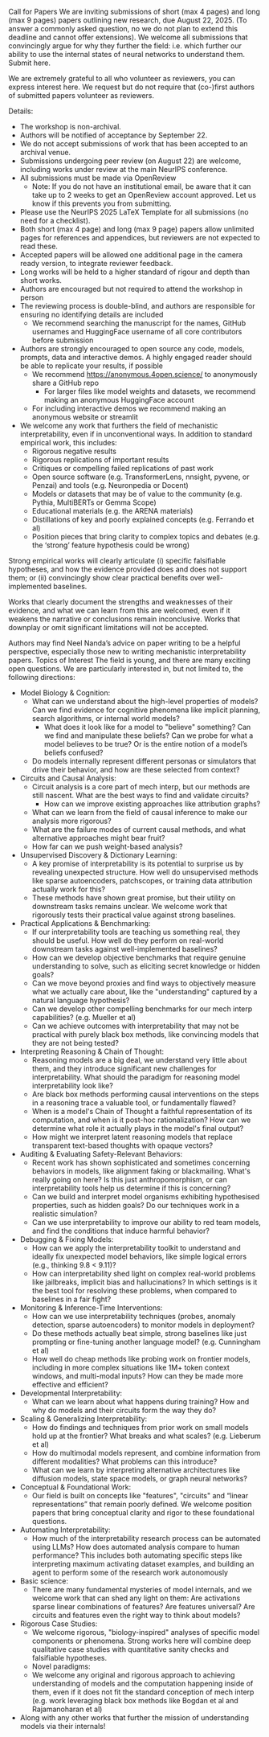 ﻿Call for Papers
We are inviting submissions of short (max 4 pages) and long (max 9 pages) papers outlining new research, due August 22, 2025. (To answer a commonly asked question, no we do not plan to extend this deadline and cannot offer extensions). We welcome all submissions that convincingly argue for why they further the field: i.e. which further our ability to use the internal states of neural networks to understand them. Submit here.


We are extremely grateful to all who volunteer as reviewers, you can express interest here. We request but do not require that (co-)first authors of submitted papers volunteer as reviewers.


Details:
* The workshop is non-archival.
* Authors will be notified of acceptance by September 22.
* We do not accept submissions of work that has been accepted to an archival venue.
* Submissions undergoing peer review (on August 22) are welcome, including works under review at the main NeurIPS conference.
* All submissions must be made via OpenReview
  * Note: If you do not have an institutional email, be aware that it can take up to 2 weeks to get an OpenReview account approved. Let us know if this prevents you from submitting.
* Please use the NeurIPS 2025 LaTeX Template for all submissions (no need for a checklist).
* Both short (max 4 page) and long (max 9 page) papers allow unlimited pages for references and appendices, but reviewers are not expected to read these.
* Accepted papers will be allowed one additional page in the camera ready version, to integrate reviewer feedback.
* Long works will be held to a higher standard of rigour and depth than short works.
* Authors are encouraged but not required to attend the workshop in person
* The reviewing process is double-blind, and authors are responsible for ensuring no identifying details are included
  * We recommend searching the manuscript for the names, GitHub usernames and HuggingFace username of all core contributors before submission
* Authors are strongly encouraged to open source any code, models, prompts, data and interactive demos. A highly engaged reader should be able to replicate your results, if possible
  * We recommend https://anonymous.4open.science/ to anonymously share a GitHub repo
    * For larger files like model weights and datasets, we recommend making an anonymous HuggingFace account
  * For including interactive demos we recommend making an anonymous website or streamlit
* We welcome any work that furthers the field of mechanistic interpretability, even if in unconventional ways. In addition to standard empirical work, this includes:
  * Rigorous negative results
  * Rigorous replications of important results
  * Critiques or compelling failed replications of past work
  * Open source software (e.g. TransformerLens, nnsight, pyvene, or Penzai) and tools (e.g. Neuronpedia or Docent)
  * Models or datasets that may be of value to the community (e.g. Pythia, MultiBERTs or Gemma Scope)
  * Educational materials (e.g. the ARENA materials)
  * Distillations of key and poorly explained concepts (e.g. Ferrando et al)
  * Position pieces that bring clarity to complex topics and debates (e.g. the ‘strong’ feature hypothesis could be wrong)


Strong empirical works will clearly articulate (i) specific falsifiable hypotheses, and how the evidence provided does and does not support them; or (ii) convincingly show clear practical benefits over well-implemented baselines.


Works that clearly document the strengths and weaknesses of their evidence, and what we can learn from this are welcomed, even if it weakens the narrative or conclusions remain inconclusive. Works that downplay or omit significant limitations will not be accepted.


Authors may find Neel Nanda’s advice on paper writing to be a helpful perspective, especially those new to writing mechanistic interpretability papers.
Topics of Interest
The field is young, and there are many exciting open questions. We are particularly interested in, but not limited to, the following directions:
* Model Biology & Cognition:
  * What can we understand about the high-level properties of models? Can we find evidence for cognitive phenomena like implicit planning, search algorithms, or internal world models?
    * What does it look like for a model to "believe" something? Can we find and manipulate these beliefs? Can we probe for what a model believes to be true? Or is the entire notion of a model’s beliefs confused?
  * Do models internally represent different personas or simulators that drive their behavior, and how are these selected from context?
* Circuits and Causal Analysis:
  * Circuit analysis is a core part of mech interp, but our methods are still nascent. What are the best ways to find and validate circuits?
    * How can we improve existing approaches like attribution graphs?
  * What can we learn from the field of causal inference to make our analysis more rigorous?
  * What are the failure modes of current causal methods, and what alternative approaches might bear fruit?
  * How far can we push weight-based analysis?
* Unsupervised Discovery & Dictionary Learning:
  * A key promise of interpretability is its potential to surprise us by revealing unexpected structure. How well do unsupervised methods like sparse autoencoders, patchscopes, or training data attribution actually work for this?
  * These methods have shown great promise, but their utility on downstream tasks remains unclear. We welcome work that rigorously tests their practical value against strong baselines.
* Practical Applications & Benchmarking:
  * If our interpretability tools are teaching us something real, they should be useful. How well do they perform on real-world downstream tasks against well-implemented baselines?
  * How can we develop objective benchmarks that require genuine understanding to solve, such as eliciting secret knowledge or hidden goals?
  * Can we move beyond proxies and find ways to objectively measure what we actually care about, like the "understanding" captured by a natural language hypothesis?
  * Can we develop other compelling benchmarks for our mech interp capabilities? (e.g. Mueller et al)
  * Can we achieve outcomes with interpretability that may not be practical with purely black box methods, like convincing models that they are not being tested?
* Interpreting Reasoning & Chain of Thought:
  * Reasoning models are a big deal, we understand very little about them, and they introduce significant new challenges for interpretability. What should the paradigm for reasoning model interpretability look like?
  * Are black box methods performing causal interventions on the steps in a reasoning trace a valuable tool, or fundamentally flawed?
  * When is a model's Chain of Thought a faithful representation of its computation, and when is it post-hoc rationalization? How can we determine what role it actually plays in the model's final output?
  * How might we interpret latent reasoning models that replace transparent text-based thoughts with opaque vectors?
* Auditing & Evaluating Safety-Relevant Behaviors:
  * Recent work has shown sophisticated and sometimes concerning behaviors in models, like alignment faking or blackmailing. What's really going on here? Is this just anthropomorphism, or can interpretability tools help us determine if this is concerning?
  * Can we build and interpret model organisms exhibiting hypothesised properties, such as hidden goals? Do our techniques work in a realistic simulation?
  * Can we use interpretability to improve our ability to red team models, and find the conditions that induce harmful behavior?
* Debugging & Fixing Models:
  * How can we apply the interpretability toolkit to understand and ideally fix unexpected model behaviors, like simple logical errors (e.g., thinking 9.8 < 9.11)?
  * How can interpretability shed light on complex real-world problems like jailbreaks, implicit bias and hallucinations? In which settings is it the best tool for resolving these problems, when compared to baselines in a fair fight?
* Monitoring & Inference-Time Interventions:
  * How can we use interpretability techniques (probes, anomaly detection, sparse autoencoders) to monitor models in deployment?
  * Do these methods actually beat simple, strong baselines like just prompting or fine-tuning another language model? (e.g. Cunningham et al)
  * How well do cheap methods like probing work on frontier models, including in more complex situations like 1M+ token context windows, and multi-modal inputs? How can they be made more effective and efficient?
* Developmental Interpretability:
  * What can we learn about what happens during training? How and why do models and their circuits form the way they do?
* Scaling & Generalizing Interpretability:
  * How do findings and techniques from prior work on small models hold up at the frontier? What breaks and what scales? (e.g. Lieberum et al)
  * How do multimodal models represent, and combine information from different modalities? What problems can this introduce?
  * What can we learn by interpreting alternative architectures like diffusion models, state space models, or graph neural networks?
* Conceptual & Foundational Work:
  * Our field is built on concepts like "features", "circuits" and “linear representations” that remain poorly defined. We welcome position papers that bring conceptual clarity and rigor to these foundational questions.
* Automating Interpretability:
  * How much of the interpretability research process can be automated using LLMs? How does automated analysis compare to human performance? This includes both automating specific steps like interpreting maximum activating dataset examples, and building an agent to perform some of the research work autonomously
* Basic science:
  * There are many fundamental mysteries of model internals, and we welcome work that can shed any light on them: Are activations sparse linear combinations of features? Are features universal? Are circuits and features even the right way to think about models?
* Rigorous Case Studies:
  * We welcome rigorous, "biology-inspired" analyses of specific model components or phenomena. Strong works here will combine deep qualitative case studies with quantitative sanity checks and falsifiable hypotheses.
  * Novel paradigms:
  * We welcome any original and rigorous approach to achieving understanding of models and the computation happening inside of them, even if it does not fit the standard conception of mech interp (e.g. work leveraging black box methods like Bogdan et al and Rajamanoharan et al)
* Along with any other works that further the mission of understanding models via their internals!